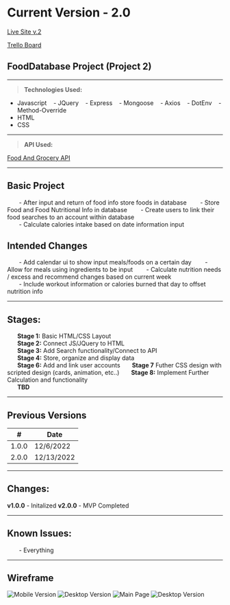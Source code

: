 # Current Version - 2.0

[Live Site v.2](https://foodapp2.onrender.com)

[Trello Board](https://trello.com/invite/b/xTUjvd49/ATTI1f46cb97ee99f91e29d1aaf8c1965fe7B738A7D5/foodapp2)

## FoodDatabase Project (Project 2)

---

> **Technologies Used:**

- Javascript
  &nbsp;&nbsp; - JQuery
  &nbsp;&nbsp; - Express
  &nbsp;&nbsp; - Mongoose
  &nbsp;&nbsp; - Axios
  &nbsp;&nbsp; - DotEnv
  &nbsp;&nbsp; - Method-Override
- HTML
- CSS

---

> **API Used:**

[Food And Grocery API](https://developer.edamam.com/food-database-api)

---

## Basic Project

&nbsp;&nbsp;&nbsp;&nbsp;&nbsp;&nbsp; - After input and return of food info store foods in database
&nbsp;&nbsp;&nbsp;&nbsp;&nbsp;&nbsp; - Store Food and Food Nutritional Info in database
&nbsp;&nbsp;&nbsp;&nbsp;&nbsp;&nbsp; - Create users to link their food searches to an account within database  
&nbsp;&nbsp;&nbsp;&nbsp;&nbsp;&nbsp; - Calculate calories intake based on date information input

## Intended Changes

&nbsp;&nbsp;&nbsp;&nbsp;&nbsp;&nbsp; - Add calendar ui to show input meals/foods on a certain day
&nbsp;&nbsp;&nbsp;&nbsp;&nbsp;&nbsp; - Allow for meals using ingredients to be input
&nbsp;&nbsp;&nbsp;&nbsp;&nbsp;&nbsp; - Calculate nutrition needs / excess and recommend changes based on current week  
&nbsp;&nbsp;&nbsp;&nbsp;&nbsp;&nbsp; - Include workout information or calories burned that day to offset nutrition info

---

## Stages:

&nbsp;&nbsp;&nbsp;&nbsp;&nbsp;&nbsp;**Stage 1:** Basic HTML/CSS Layout  
&nbsp;&nbsp;&nbsp;&nbsp;&nbsp;&nbsp;**Stage 2:** Connect JS/JQuery to HTML  
&nbsp;&nbsp;&nbsp;&nbsp;&nbsp;&nbsp;**Stage 3:** Add Search functionality/Connect to API  
&nbsp;&nbsp;&nbsp;&nbsp;&nbsp;&nbsp;**Stage 4:** Store, organize and display data  
&nbsp;&nbsp;&nbsp;&nbsp;&nbsp;&nbsp;**Stage 6:** Add and link user accounts
&nbsp;&nbsp;&nbsp;&nbsp;&nbsp;&nbsp;**Stage 7** Futher CSS design with scripted design (cards, animation, etc..)
&nbsp;&nbsp;&nbsp;&nbsp;&nbsp;&nbsp;**Stage 8:** Implement Further Calculation and functionality  
&nbsp;&nbsp;&nbsp;&nbsp;&nbsp;&nbsp;**TBD**

---

## Previous Versions

| #     | Date       |
| ----- | ---------- |
| 1.0.0 | 12/6/2022  |
| 2.0.0 | 12/13/2022 |

---

## Changes:

**v1.0.0** - Initalized
**v2.0.0** - MVP Completed

---

## Known Issues:

&nbsp;&nbsp;&nbsp;&nbsp;&nbsp;&nbsp; - Everything

---

## Wireframe

![Mobile Version](App/Resources/img/mobile%20version.PNG)
![Desktop Version](App/Resources/img/WebVersion.PNG)
![Main Page](App/Resources/img/mainPage.png)
![Desktop Version](App/Resources/img/storedPage.png)
